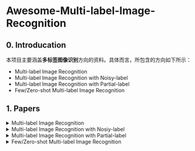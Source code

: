 # Awesome-Multi-label-Image-Recognition

## 0. Introducation
本项目主要涵盖**多标签图像识别**方向的资料。具体而言，所包含的方向如下所示：  
- Multi-label Image Recognition
- Multi-label Image Recognition with Noisy-label
- Multi-label Image Recognition with Partial-label
- Few/Zero-shot Multi-label Image Recognition

## 1. Papers
<details>
  <summary> Multi-label Image Recognition </summary>
 
### 2021       
|  **Pub.**  | **Title**                                                    |                          **Links**                           |
| :--------: | :----------------------------------------------------------- | :----------------------------------------------------------: |
| **TPAMI** | **[P-GCN]** Learning Graph Convolutional Networks for Multi-Label Recognition and Applications | [Paper](https://ieeexplore.ieee.org/abstract/document/9369105) |
| **TIP** | **[MCAR]** Learning to Discover Multi-Class Attentional Regions for Multi-Label Image Recognition | [Paper](https://arxiv.org/abs/2007.01755)/[Code](https://github.com/gaobb/MCAR) |
| **CVPR** | **[C-Trans]** General Multi-label Image Classification with Transformers | [Paper](https://openaccess.thecvf.com/content/CVPR2021/papers/Lanchantin_General_Multi-Label_Image_Classification_With_Transformers_CVPR_2021_paper.pdf)/[Code](https://github.com/QData/C-Tran) | 
| **ICCV** | **[TDRG]** Transformer-based Dual Relation Graph for Multi-label Image Recognition | [Paper](https://openaccess.thecvf.com/content/ICCV2021/papers/Zhao_Transformer-Based_Dual_Relation_Graph_for_Multi-Label_Image_Recognition_ICCV_2021_paper.pdf)/[Code](https://github.com/iCVTEAM/TDRG) |
| **ICCV** | **[ASL]** Asymmetric Loss For Multi-Label Classification | [Paper](https://openaccess.thecvf.com/content/ICCV2021/papers/Ridnik_Asymmetric_Loss_for_Multi-Label_Classification_ICCV_2021_paper.pdf)/[Code](https://github.com/Alibaba-MIIL/ASL) |
| **ICCV** | **[CSRA]** Residual Attention: A Simple but Effective Method for Multi-Label Recognition | [Paper](https://openaccess.thecvf.com/content/ICCV2021/papers/Zhu_Residual_Attention_A_Simple_but_Effective_Method_for_Multi-Label_Recognition_ICCV_2021_paper.pdf)/[Code](https://github.com/Kevinz-code/CSRA) |
| **AAAI**  | **[DSDL]** Deep Semantic Dictionary Learning for Multi-label Image Classification | [Paper](https://ojs.aaai.org/index.php/AAAI/article/view/16472)/[Code](https://github.com/ZFT-CQU/DSDL) |
| **AAAI** | **[MGTN]** Modular Graph Transformer Networks for Multi-Label Image Classification | [Paper](https://people.cs.umu.se/sonvx/files/2021_AAAI_MGTN.pdf)/[Code](https://github.com/ReML-AI/MGTN) |
| **IJCAI** | **[GM-MLIC]** GM-MLIC: Graph Matching based Multi-Label Image Classification | [Paper](https://www.ijcai.org/proceedings/2021/0163.pdf) |
| **ACM MM** | **[M3TR]** M3TR: Multi-modal Multi-label Recognition with Transformer | [Paper](https://dl.acm.org/doi/pdf/10.1145/3474085.3475191)/[Code](https://github.com/iCVTEAM/M3TR) |
| arxiv | MlTr: Multi-label Classification with Transformer | [Paper](https://arxiv.org/abs/2106.06195)/[Code](https://github.com/starmemda/MlTr/) | 
| arxiv | Query2Label: A Simple Transformer Way to Multi-Label Classification | [Paper](https://arxiv.org/pdf/2107.10834.pdf)/[Code](https://github.com/SlongLiu/query2labels) |
| arxiv | Multi-layered Semantic Representation Network for Multi-label Image Classification | [Paper](https://arxiv.org/pdf/2106.11596.pdf) | 
| arxiv | Contrast Learning Visual Attention for Multi Label Classification | [Paper](https://arxiv.org/pdf/2107.11626.pdf) |
| arxiv | Learning Discriminative Representations for Multi-Label Image Recognition | [Paper](https://arxiv.org/pdf/2107.11159.pdf) |

### 2020       

|  **Pub.**  | **Title**                                                    |                          **Links**                           |
| :--------: | :----------------------------------------------------------- | :----------------------------------------------------------: |
| **TPAMI** | **[KGGR]** Knowledge-Guided Multi-Label Few-Shot Learning for General Image Recognition | [Paper](https://arxiv.org/abs/2009.09450) |
|  **TMM** | **[DER]** Disentangling, Embedding and Ranking Label Cues for Multi-Label Image Recognition | [Paper](https://ieeexplore.ieee.org/document/9122471) |
|  **TMM** | **[TS-GCN]** Joint Input and Output Space Learning for Multi-Label Image Classification | [Paper](https://ieeexplore.ieee.org/document/9115821) |
|  **CVPR** | **[PLA]** Orderless_Recurrent_Models_for_Multi-Label_Classification | [Paper](https://openaccess.thecvf.com/content_CVPR_2020/papers/Yazici_Orderless_Recurrent_Models_for_Multi-Label_Classification_CVPR_2020_paper.pdf)/[Code](https://github.com/voyazici/orderless-rnn-classification) |
|  **ECCV** | **[ADD-GCN]** Attention-Driven Dynamic Graph Convolutional Network for Multi-Label Image Recognition | [Paper](https://arxiv.org/abs/2012.02994)/[Code](https://github.com/Yejin0111/ADD-GCN) |
|  **AAAI** | **[KSSNet]** Multi-Label Classification with Label Graph Superimposing | [Paper](https://arxiv.org/abs/1911.09243)/[Code](https://github.com/mathkey/mssnet) |
|  **AAAI** | Cross-Modality Attention with Semantic Graph Embedding for Multi-Label Classification | [Paper](https://arxiv.org/abs/1912.07872) |
| **ACM MM** | **[SGTN]** Privacy-Preserving Visual Content Tagging using Graph Transformer Networks | [Paper](https://dl.acm.org/doi/10.1145/3394171.3414047)/[Code](https://github.com/ReML-AI/sgtn) |
| **ACM MM** | **[AdaHGNN]** AdaHGNN: Adaptive Hypergraph Neural Networks for Multi-Label Image Classification | [Paper](https://dl.acm.org/doi/10.1145/3394171.3414046) |

### 2019       

| **Pub.** | **Title**                                                    |                          **Links**                           |
| :------: | :----------------------------------------------------------- | :----------------------------------------------------------: |
| **CVPR** | **[ML-GCN]** Multi-Label Image Recognition with Graph Convolutional Networks | [Paper](https://openaccess.thecvf.com/content_CVPR_2019/papers/Chen_Multi-Label_Image_Recognition_With_Graph_Convolutional_Networks_CVPR_2019_paper.pdf)/[Code](https://github.com/Megvii-Nanjing/ML-GCN) |
| **CVPR** | **[VAC]** Visual Attention Consistency under Image Transforms for Multi-Label Image Classification | [Paper](https://openaccess.thecvf.com/content_CVPR_2019/papers/Guo_Visual_Attention_Consistency_Under_Image_Transforms_for_Multi-Label_Image_Classification_CVPR_2019_paper.pdf)/[Code](https://github.com/hguosc/visual_attention_consistency) |
| **ICCV** | **[SSGRL]** Learning Semantic-Specific Graph Representation for Multi-Label Image Recognition | [Paper](https://arxiv.org/abs/1908.07325)/[Code](https://github.com/HCPLab-SYSU/SSGRL) |

### 2015~2018       

| **Pub.**  | **Title**                                                    |                          **Links**                           |
| :-------: | :----------------------------------------------------------- | :----------------------------------------------------------: |
| **TPAMI'15** | **[HCP]** HCP: A Flexible CNN Framework for Multi-Label Image Classification | [Paper](https://ieeexplore.ieee.org/document/7305792)  |
| **AAAI'18** | **[Order-Free RNN]** Order-Free RNN with Visual Attention for Multi-Label Classification | [Paper](https://arxiv.org/abs/1707.05495) |
| **IJCAI'18** | **[MsDPD]** Multi-scale and Discriminative Part Detectors Based Features for Multi-label Image Classification | [Paper](https://www.ijcai.org/Proceedings/2018/0090.pdf) |
| **ICCV'17** | **[WILDCAT]** WILDCAT: Weakly Supervised Learning of Deep ConvNets for Image Classification, Pointwise Localization and Segmentation | [Paper](https://openaccess.thecvf.com/content_cvpr_2017/papers/Durand_WILDCAT_Weakly_Supervised_CVPR_2017_paper.pdf)/[Code](https://github.com/durandtibo/wildcat.pytorch) |
| **ICCV'17** | **[RDAR]** Multi-label Image Recognition by Recurrently Discovering Attentional Regions | [Paper](https://openaccess.thecvf.com/content_ICCV_2017/papers/Wang_Multi-Label_Image_Recognition_ICCV_2017_paper.pdf)/[Code](https://github.com/James-Yip/AttentionImageClass) |
| **CVPR'17** | **[SRN]** Learning Spatial Regularization with Image-level Supervisions for Multi-label Image Classification | [Paper](https://openaccess.thecvf.com/content_cvpr_2017/papers/Zhu_Learning_Spatial_Regularization_CVPR_2017_paper.pdf)/[Code](https://github.com/zhufengx/SRN_multilabel) |
| **CVPR'16** | **[CNN-RNN]** CNN-RNN: A Unified Framework for Multi-label Image Classification | [Paper](https://arxiv.org/abs/1604.04573)/[Code](https://github.com/AmrMaghraby/CNN-RNN-A-Unified-Framework-for-Multi-label-Image-Classification) |

</details>


<details>
  <summary> Multi-label Image Recognition with Nosiy-label </summary>

| **Pub.** | **Title**                                                    |                          **Links**                           |
| :------: | :----------------------------------------------------------- | :----------------------------------------------------------: |
| **CVPR'19** | Weakly Supervised Image Classification through Noise Regularization | [Paper](https://openaccess.thecvf.com/content_CVPR_2019/papers/Hu_Weakly_Supervised_Image_Classification_Through_Noise_Regularization_CVPR_2019_paper.pdf) |
| **CVPR'17** | Learning From Noisy Large-Scale Datasets With Minimal Supervision | [Paper](https://openaccess.thecvf.com/content_cvpr_2017/papers/Veit_Learning_From_Noisy_CVPR_2017_paper.pdf) |
</details>

<details>
  <summary> Multi-label Image Recognition with Partial-label </summary>
  
|  **Pub.**   | **Title**                                                    |                          **Links**                           |
| :---------: | :----------------------------------------------------------- | :----------------------------------------------------------: |
|  **CVPR'20** | Interactive Multi-Label CNN Learning with Partial Labels | [Paper](https://openaccess.thecvf.com/content_CVPR_2020/papers/Huynh_Interactive_Multi-Label_CNN_Learning_With_Partial_Labels_CVPR_2020_paper.pdf) |
| **NeurIPS'20** | Exploiting weakly supervised visual patterns to learn from partial annotations | [Paper](https://proceedings.neurips.cc/paper/2020/file/066ca7bf90807fcd8e4f1eaef4e4e8f7-Paper.pdf) |
|  **CVPR'19** | Learning a Deep ConvNet for Multi-label Classification with Partial Labels | [Paper](https://openaccess.thecvf.com/content_CVPR_2019/papers/Durand_Learning_a_Deep_ConvNet_for_Multi-Label_Classification_With_Partial_Labels_CVPR_2019_paper.pdf) |
| arxiv | **[ATAM]** Rethinking Crowdsourcing Annotation: Partial Annotation with Salient Labels for
Multi-Label Image Classification | [Paper](https://arxiv.org/pdf/2109.02688.pdf) |
</details>

<details>
  <summary> Few/Zero-shot Multi-label Image Recognition </summary>

| **Pub.** | **Title**                                                    |                          **Links**                           |
| :------: | :----------------------------------------------------------- | :----------------------------------------------------------: |
| **ICCV'21** | **[BiAM]** Discriminative Region-based Multi-Label Zero-Shot Learning |[Paper](https://openaccess.thecvf.com/content/ICCV2021/papers/Narayan_Discriminative_Region-Based_Multi-Label_Zero-Shot_Learning_ICCV_2021_paper.pdf)/[Code](https://github.com/akshitac8/BiAM) |
| **ICCV'21** | Semantic Diversity Learning for Zero-Shot Multi-label Classification | [Paper](https://openaccess.thecvf.com/content/ICCV2021/papers/Ben-Cohen_Semantic_Diversity_Learning_for_Zero-Shot_Multi-Label_Classification_ICCV_2021_paper.pdf)/[Code](https://github.com/Alibaba-MIIL/ZS_SDL) |
| **CVPR'20** | A Shared Multi-Attention Framework for Multi-Label Zero-Shot Learning | [Paper](https://openaccess.thecvf.com/content_CVPR_2020/papers/Huynh_A_Shared_Multi-Attention_Framework_for_Multi-Label_Zero-Shot_Learning_CVPR_2020_paper.pdf) |
| **CVPR'18** | Multi-Label Zero-Shot Learning with Structured Knowledge Graphs | [Paper](https://openaccess.thecvf.com/content_cvpr_2018/papers/Lee_Multi-Label_Zero-Shot_Learning_CVPR_2018_paper.pdf)/[Code](https://github.com/Phoenix1327/ML-ZSL) |
| **CVPR'16** | Fast Zero-Shot Image Tagging | [Paper](https://openaccess.thecvf.com/content_cvpr_2016/papers/Zhang_Fast_Zero-Shot_Image_CVPR_2016_paper.pdf)/[Code](https://github.com/brthmas/Fast-Zero-Shot-Image-Tagging) |
| arxiv | Multi-Label Learning from Single Positive Labels | [Paper](https://arxiv.org/pdf/2106.09708.pdf)|
</details>
